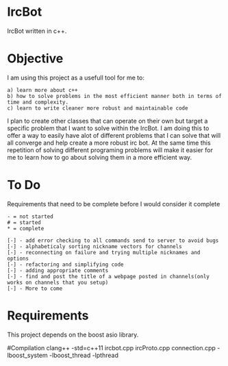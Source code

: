 # IrcBot
IrcBot written in c++.

# Objective
I am using this project as a usefull tool for me to:
    
    a) learn more about c++ 
    b) how to solve problems in the most efficient manner both in terms of time and complexity.
    c) learn to write cleaner more robust and maintainable code
I plan to create other classes that can operate on their own but target a specific problem that I want to solve within the IrcBot.
I am doing this to offer a way to easily have alot of different problems that I can solve that will all converge and help create a more robust irc bot.
At the same time this repetition of solving different programing problems will make it easier for me to learn how to go about solving them in a more efficient way.


# To Do
Requirements that need to be complete before I would consider it complete

    - = not started
    # = started
    * = complete

    [-] - add error checking to all commands send to server to avoid bugs
    [-] - alphabeticaly sorting nickname vectors for channels
    [-] - reconnecting on failure and trying multiple nicknames and options
    [-] - refactoring and simplifying code
    [-] - adding appropriate comments
    [-] - find and post the title of a webpage posted in channels(only works on channels that you setup)
    [-] - More to come

# Requirements
This project depends on the boost asio library.

#Compilation
clang++ -std=c++11 ircbot.cpp ircProto.cpp connection.cpp -lboost_system -lboost_thread -lpthread
